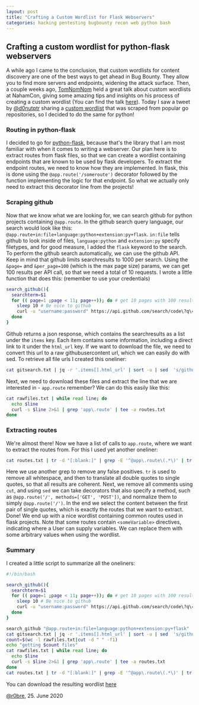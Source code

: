 ```yaml
---
layout: post
title: "Crafting a Custom Wordlist for Flask Webservers"
categories: hacking pentesting bugbounty recon web python bash
---
```


## Crafting a custom wordlist for python-flask webservers

A while ago I came to the conclusion, that custom wordlists for content discovery are one of the best ways to get ahead in Bug Bounty. They allow you to find more servers and endpoints, widening the attack surface. Then, a couple weeks ago, [TomNomNom](https://twitter.com/tomnomnom) held a great talk about custom wordlists at NahamCon, giving some amazing tips and insights on his process of creating a custom wordlist (You can find the talk [here](https://www.youtube.com/watch?v=W4_QCSIujQ4)). Today I saw a tweet by [@d0nutptr](https://twitter.com/d0nutptr) sharing a [custom wordlist](https://forum.bugcrowd.com/t/dropping-a-cool-wordlist/9211) that was scraped from popular go repositories, so I decided to do the same for python!

### Routing in python-flask

I decided to go for [python-flask](https://flask.palletsprojects.com/en/1.1.x/), because that's the library that I am most familiar with when it comes to writing a webserver. Our plan here is to extract routes from flask files, so that we can create a wordlist containing endpoints that are known to be used by flask developers. To extract the endpoint routes, we need to know how they are implemented. In flask, this is done using the `@app.route('/someroute')` decorator followed by the function implementing the logic for that endpoint. So what we actually only need to extract this decorator line from the projects!

### Scraping github

Now that we know what we are looking for, we can search github for python projects containing `@app.route`. In the github search query language, our search would look like this: `@app.route+in:file+language:python+extension:py+flask`. `in:file` tells github to look inside of files, `language:python` and `extension:py` specify filetypes, and for good measure, I added the `flask` keyword to the search.
To perform the github search automatically, we can use the github API. Keep in mind that github limits searchresults to 1000 per search. Using the `&page=` and `&per_page=100` (which is the max page size) params, we can get 100 results per API call, so that we need a total of 10 requests. I wrote a little function that does this: (remember to use your credentials)
```bash
search_github(){
  searchterm=$1
  for (( page=1 ;page < 11; page++)); do # get 10 pages with 100 results each = 1000 results
    sleep 10 # Be nice to github
    curl -u "username:password" https://api.github.com/search/code\?q\=${searchterm}\&page=${page}\&per_page=100 | tee -a gitsearch.txt
  done
}
```

Github returns a json response, which contains the searchresults as a list under the `items` key. Each item contains some information, including a direct link to it under the `html_url` key. If we want to download the file, we need to convert this url to a raw githubusercontent url, which we can easily do with sed. To retrieve all file urls I created this oneliner:
```bash
cat gitsearch.txt | jq -r '.items[].html_url' | sort -u | sed  's/github\.com/raw.githubusercontent.com/' |sed 's,/blob,,' > rawfiles.txt
```
Next, we need to download these files and extract the line that we are interested in - `app.route` remember? We can do this easily like this:
```bash
cat rawfiles.txt | while read line; do
  echo $line
  curl -s $line 2>&1 | grep 'app\.route' | tee -a routes.txt
done
```
### Extracting routes

We're almost there! Now we have a list of calls to `app.route`, where we want to extract the routes from. For this I used yet another oneliner:
```bash
cat routes.txt | tr -d "[:blank:]" | grep -E '^@app\.route\(.*\)' | tr '"' "'" | cut -d "#" -f 1 | sed -s 's/,.*$/)/' | cut -d "'" -f 2 |sort -u > flaskwordlist.txt
```
Here we use another grep to remove any false positives. `tr` is used to remove all whitespace, and then to translate all double quotes to single quotes, so that all results are coherent. Next, we remove all comments using `cut`, and using `sed` we can take decorators that also specify a method, such as `@app.route('/', methods=['GET', 'POST'])`, and normalize them to simply `@app.route('/')`. In the end we select the content between the first pair of single quotes, which is exactly the routes that we want to extract. Done!
We end up with a nice wordlist containing common routes used in flask projects. Note that some routes contain `<someVariable>` directives, indicating where a User can supply variables. We can replace them with some arbitrary values when using the wordlist.

### Summary

I created a little script to summarize all the oneliners:

```bash
#!/bin/bash

search_github(){
  searchterm=$1
  for (( page=1 ;page < 11; page++)); do # get 10 pages with 100 results each = 1000 results
    sleep 10 # Be nice to github
    curl -u "username:password" https://api.github.com/search/code\?q\=${searchterm}\&page=${page}\&per_page=100 | tee -a gitsearch.txt
  done
}

search_github "@app.route+in:file+language:python+extension:py+flask"
cat gitsearch.txt | jq -r '.items[].html_url' | sort -u | sed  's/github\.com/raw.githubusercontent.com/' |sed 's,/blob,,' > rawfiles.txt
count=$(wc -l rawfiles.txt|cut -d " " -f1)
echo "getting $count files"
cat rawfiles.txt | while read line; do
  echo $line
  curl -s $line 2>&1 | grep 'app\.route' | tee -a routes.txt
done
cat routes.txt | tr -d "[:blank:]" | grep -E '^@app\.route\(.*\)' | tr '"' "'" | cut -d "#" -f 1 | sed -s 's/,.*$/)/' | cut -d "'" -f 2 |sort -u > flaskwordlist.txt
```

You can download the resulting wordlist [here](/assets/flask-wordlist.txt)

[@r0bre](https://twitter.com/r0bre), 25. June 2020
